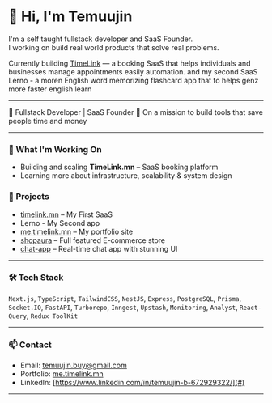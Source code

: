 # 👋 Hi, I'm Temuujin 

I'm a self taught fullstack developer and SaaS Founder.  
I working on build real world products that solve real problems. 
 
Currently building [TimeLink](https://timelink.mn) — a booking SaaS that helps individuals and businesses manage appointments easily automation.
and my second SaaS Lerno - a moren English word memorizing flashcard app that to helps genz more faster english learn 

---

🚀 Fullstack Developer | SaaS Founder
🎯 On a mission to build tools that save people time and money  

---

### 🚀 What I'm Working On

- Building and scaling **TimeLink.mn** – SaaS booking platform
- Learning more about infrastructure, scalability & system design


### 💼 Projects

- [timelink.mn](https://timelink.mn) – My First SaaS
- Lerno - My Second app 
- [me.timelink.mn](https://me.timelink.mn) – My portfolio site
- [shopaura](https://shopaura-gray.vercel.app) – Full featured E-commerce store
- [chat-app](https://real-time-chat-app-five-dun.vercel.app) – Real-time chat app with stunning UI  
 
---
 
### 🛠️ Tech Stack

`Next.js`, `TypeScript`, `TailwindCSS`, `NestJS`, `Express`, `PostgreSQL`, `Prisma`, `Socket.IO`, `FastAPI`, `Turborepo`, `Inngest`, `Upstash`, `Monitoring`, `Analyst`, `React-Query`, `Redux ToolKit`

---

### 📫 Contact

- Email: temuujin.buy@gmail.com
- Portfolio: [me.timelink.mn](https://me.timelink.mn)
- LinkedIn: [https://www.linkedin.com/in/temuujin-b-672929322/](#)

---


